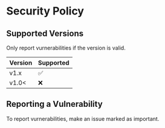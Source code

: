 # Security Policy

## Supported Versions

Only report vurnerabilities if the version is valid.

| Version  | Supported          |
| -------- | ------------------ |
| v1.x     | :white_check_mark: |
| v1.0<    | :x:                |

## Reporting a Vulnerability

To report vurnerabilities, make an issue marked as important.

